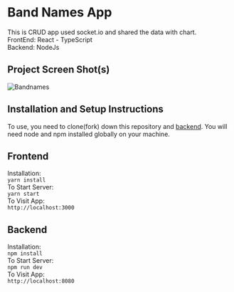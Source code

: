 # Band Names App

This is CRUD app used socket.io and shared the data with chart.<br/>
FrontEnd: React - TypeScript<br/>
Backend: NodeJs

## Project Screen Shot(s)

![Bandnames](https://user-images.githubusercontent.com/59021083/118501230-cbc21080-b728-11eb-90f2-58e5ea831903.png)

## Installation and Setup Instructions

To use, you need to clone(fork) down this repository and [backend](https://github.com/j-alvarezsone/socket-server-react). You will need node and npm installed globally on your machine.<br/>

## Frontend

Installation:<br/>
`yarn install`<br/>
To Start Server:<br/>
`yarn start`<br/>
To Visit App:<br/>
`http://localhost:3000`

## Backend

Installation:<br/>
`npm install`<br/>
To Start Server:<br/>
`npm run dev`<br/>
To Visit App:<br/>
`http://localhost:8080`
